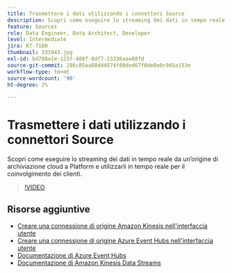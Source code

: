 ```yaml
---
title: Trasmettere i dati utilizzando i connettori Source
description: Scopri come eseguire lo streaming dei dati in tempo reale da un’origine di archiviazione cloud a Platform e utilizzarli in tempo reale per il coinvolgimento dei clienti.
feature: Sources
role: Data Engineer, Data Architect, Developer
level: Intermediate
jira: KT-7100
thumbnail: 331943.jpg
exl-id: bd788a1e-123f-488f-8df7-23336aae88fd
source-git-commit: 286c85aa88d44574f00ded67f0de8e0c945a153e
workflow-type: tm+mt
source-wordcount: '90'
ht-degree: 2%

---
```


# Trasmettere i dati utilizzando i connettori Source

Scopri come eseguire lo streaming dei dati in tempo reale da un’origine di archiviazione cloud a Platform e utilizzarli in tempo reale per il coinvolgimento dei clienti.


>[!VIDEO](https://video.tv.adobe.com/v/331943?learn=on&enablevpops)

## Risorse aggiuntive

* [Creare una connessione di origine Amazon Kinesis nell&#39;interfaccia utente](https://experienceleague.adobe.com/docs/experience-platform/sources/ui-tutorials/create/cloud-storage/kinesis.html?lang=it)
* [Creare una connessione di origine Azure Event Hubs nell&#39;interfaccia utente](https://experienceleague.adobe.com/docs/experience-platform/sources/ui-tutorials/create/cloud-storage/eventhub.html?lang=it)
* [Documentazione di Azure Event Hubs](https://docs.microsoft.com/en-us/azure/event-hubs/)
* [Documentazione di Amazon Kinesis Data Streams](https://docs.aws.amazon.com/kinesis/index.html)
